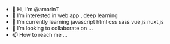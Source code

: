- 👋 Hi, I’m @amarinT
- 👀 I’m interested in web app , deep learning 
- 🌱 I’m currently learning javascript html css sass vue.js nuxt.js
- 💞️ I’m looking to collaborate on ...
- 📫 How to reach me ...

<!---
amarinT/amarinT is a ✨ special ✨ repository because its `README.md` (this file) appears on your GitHub profile.
You can click the Preview link to take a look at your changes.
--->
